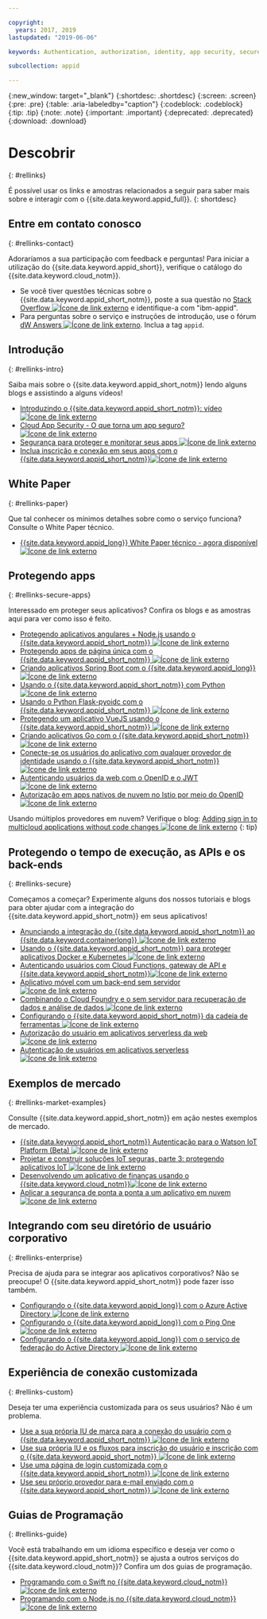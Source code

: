 ```yaml
---

copyright:
  years: 2017, 2019
lastupdated: "2019-06-06"

keywords: Authentication, authorization, identity, app security, secure

subcollection: appid

---
```


{:new_window: target="_blank"}
{:shortdesc: .shortdesc}
{:screen: .screen}
{:pre: .pre}
{:table: .aria-labeledby="caption"}
{:codeblock: .codeblock}
{:tip: .tip}
{:note: .note}
{:important: .important}
{:deprecated: .deprecated}
{:download: .download}


# Descobrir
{: #rellinks}

É possível usar os links e amostras relacionados a seguir para saber mais sobre e interagir com o {{site.data.keyword.appid_full}}.
{: shortdesc}

## Entre em contato conosco
{: #rellinks-contact}

Adoraríamos a sua participação com feedback e perguntas! Para iniciar a utilização do {{site.data.keyword.appid_short}}, verifique o catálogo do {{site.data.keyword.cloud_notm}}.
* Se você tiver questões técnicas sobre o {{site.data.keyword.appid_short_notm}}, poste
a sua questão no <a href="https://stackoverflow.com" target="_blank">Stack Overflow <img src="../../icons/launch-glyph.svg" alt="Ícone de link externo"></a> e identifique-a com "ibm-appid".
* Para perguntas sobre o serviço e instruções de introdução, use o fórum <a href="https://developer.ibm.com" target="_blank">dW Answers <img src="../../icons/launch-glyph.svg" alt="Ícone de link externo"></a>. Inclua a tag `appid`.


## Introdução
{: #rellinks-intro}

Saiba mais sobre o {{site.data.keyword.appid_short_notm}} lendo alguns blogs e assistindo a alguns vídeos!

* <a href="https://www.youtube.com/watch?v=XlrCjHdK43Q" target="_blank">Introduzindo o {{site.data.keyword.appid_short_notm}}: vídeo<img src="../../icons/launch-glyph.svg" alt="Ícone de link externo"></a>
* <a href="https://www.ibm.com/cloud/blog/cloud-app-security-makes-secure-app" target="_blank">Cloud App Security - O que torna um app seguro? <img src="../../icons/launch-glyph.svg" alt="Ícone de link externo"></a>
* <a href="https://www.ibm.com/cloud/garage/architectures/securityArchitecture/security-for-application" target="_blank">Segurança para proteger e monitorar seus apps <img src="../../icons/launch-glyph.svg" alt="Ícone de link externo"></a>
* <a href="https://www.youtube.com/watch?v=cDSYNFn4rX8" target="_blank">Inclua inscrição e conexão em seus apps com o {{site.data.keyword.appid_short_notm}}<img src="../../icons/launch-glyph.svg" alt="Ícone de link externo"></a>



## White Paper
{: #rellinks-paper}

Que tal conhecer os mínimos detalhes sobre como o serviço funciona? Consulte o White Paper técnico.

* <a href="https://www.ibm.com/cloud/blog/ibm-cloud-app-id-technical-white-paper-now-available" target="_blank">{{site.data.keyword.appid_long}}
White Paper técnico - agora disponível <img src="../../icons/launch-glyph.svg" alt="Ícone de link externo"></a>


## Protegendo apps
{: #rellinks-secure-apps}

Interessado em proteger seus aplicativos? Confira os blogs e as amostras aqui para ver como isso é feito.

* <a href="https://www.ibm.com/cloud/blog/securing-angularnode-js-applications-using-app-id" target="_blank">Protegendo
aplicativos angulares + Node.js usando o {{site.data.keyword.appid_short_notm}}
<img src="../../icons/launch-glyph.svg" alt="Ícone de link externo"></a>
* <a href="https://www.ibm.com/cloud/blog/securing-single-page-apps-app-id-service" target="_blank">Protegendo apps de página única com o {{site.data.keyword.appid_short_notm}} <img src="../../icons/launch-glyph.svg" alt="Ícone de link externo"></a>
* <a href="https://www.ibm.com/cloud/blog/creating-spring-boot-applications-app-id" target="_blank">Criando aplicativos Spring Boot com o {{site.data.keyword.appid_long}} <img src="../../icons/launch-glyph.svg" alt="Ícone de link externo"> </a>
* <a href="https://github.com/mnsn/appid-python-flask-example" target="_blank">Usando o {{site.data.keyword.appid_short_notm}} com Python <img src="../../icons/launch-glyph.svg" alt="Ícone de link externo"></a>
* <a href="https://github.com/IBM-Cloud/github-traffic-stats" target="_blank">Usando o Python Flask-pyoidc com o {{site.data.keyword.appid_short_notm}} <img src="../../icons/launch-glyph.svg" alt="Ícone de link externo"></a>
* <a href="https://github.com/ibmets/appid-vue-client" target="_blank">Protegendo um aplicativo VueJS usando o
{{site.data.keyword.appid_short_notm}} <img src="../../icons/launch-glyph.svg" alt="Ícone de link externo"></a>
* <a href="https://www.ibm.com/cloud/blog/creating-go-applications-with-app-id" target="_blank">Criando aplicativos Go com o {{site.data.keyword.appid_short_notm}}
<img src="../../icons/launch-glyph.svg" alt="Ícone de link externo"></a>
* <a href="https://www.ibm.com/cloud/blog/app-id-integrate-custom-identity" target="_blank">Conecte-se os usuários do aplicativo com qualquer provedor de identidade usando o {{site.data.keyword.appid_short_notm}}<img src="../../icons/launch-glyph.svg" alt="Ícone de link externo"></a>
* <a href="http://heidloff.net/article/authenticating-web-users-openid-connect-jwt/" target="_blank">Autenticando usuários da web com o OpenID e o JWT <img src="../../icons/launch-glyph.svg" alt="Ícone de link externo"></a>
* <a href="http://heidloff.net/article/authentication-authorization-openid-connect-istio" target="_blank">Autorização em apps nativos de nuvem no Istio por meio do OpenID <img src="../../icons/launch-glyph.svg" alt="Ícone de link externo"></a>



Usando múltiplos provedores em nuvem? Verifique o blog: <a href="https://www.ibm.com/cloud/blog/adding-sign-in-to-multicloud-applications-without-code-changes" target="_blank">Adding sign in to multicloud applications without code changes <img src="../../icons/launch-glyph.svg" alt="Ícone de link externo"></a>
{: tip}



## Protegendo o tempo de execução, as APIs e os back-ends
{: #rellinks-secure}

Começamos a começar? Experimente alguns dos nossos tutoriais e blogs para obter ajudar com a integração do {{site.data.keyword.appid_short_notm}} em seus aplicativos!

* <a href="https://www.ibm.com/blogs/cloud-archive/2018/05/announcing-app-id-integration-ibm-cloud-kubernetes-service/" target="_blank"> Anunciando a integração do  {{site.data.keyword.appid_short_notm}}  ao  {{site.data.keyword.containerlong}}  <img src="../../icons/launch-glyph.svg" alt="Ícone de link externo"> </a>
* <a href="https://www.ibm.com/cloud/blog/using-app-id-secure-docker-kubernetes-applications" target="_blank">Usando o {{site.data.keyword.appid_short_notm}} para proteger aplicativos Docker e Kubernetes <img src="../../icons/launch-glyph.svg" alt="Ícone de link externo"></a>
* <a href="https://www.ibm.com/cloud/blog/authenticating-users-with-cloud-functions-api-gateway-and-app-id" target="_blank">Autenticando usuários com Cloud Functions, gateway de API e {{site.data.keyword.appid_short_notm}}<img src="../../icons/launch-glyph.svg" alt="Ícone de link externo"></a>
* <a href="/docs/tutorials?topic=solution-tutorials-serverless-mobile-backend#serverless-mobile-backend" target="_blank">Aplicativo móvel com um back-end sem servidor <img src="../../icons/launch-glyph.svg" alt="Ícone de link externo"></a>
* <a href="/docs/tutorials?topic=solution-tutorials-serverless-github-traffic-analytics#serverless-github-traffic-analytics" target="_blank">Combinando o Cloud Foundry e o sem servidor para recuperação de dados e análise de dados <img src="../../icons/launch-glyph.svg" alt="Ícone de link externo"></a>
* <a href="https://www.ibm.com/cloud/blog/how-to-configure-ibm-cloud-app-id-from-the-toolchain" target="_blank">Configurando o {{site.data.keyword.appid_short_notm}} da cadeia de ferramentas <img src="../../icons/launch-glyph.svg" alt="Ícone de link externo"> </a>
* <a href="http://heidloff.net/article/user-authorization-serverless-web-applications-openwhisk" target="_blank">Autorização do usuário em aplicativos serverless da web <img src="../../icons/launch-glyph.svg" alt="Ícone de link externo"></a>
* <a href="http://heidloff.net/article/user-authentication-serverless-openwhisk" target="_blank">Autenticação de usuários em aplicativos serverless <img src="../../icons/launch-glyph.svg" alt="Ícone de link externo"></a>



## Exemplos de mercado
{: #rellinks-market-examples}

Consulte {{site.data.keyword.appid_short_notm}} em ação nestes exemplos de mercado.

* <a href="https://www.ibm.com/support/knowledgecenter/SSQP8H/iot/platform/reference/security/app_id.html" target="_blank">{{site.data.keyword.appid_short_notm}} Autenticação para o Watson IoT Platform (Beta) <img src="../../icons/launch-glyph.svg" alt="Ícone de link externo"></a>
* <a href="https://developer.ibm.com/articles/iot-trs-secure-iot-solutions3/" target="_blank">Projetar e construir soluções IoT seguras, parte 3: protegendo aplicativos IoT <img src="../../icons/launch-glyph.svg" alt="Ícone de link externo"></a>
* <a href="https://www.ibm.com/blogs/cloud-archive/2017/08/developing-finance-application-using-ibm-cloud/ " target="_blank">Desenvolvendo um aplicativo de finanças usando o {{site.data.keyword.cloud_notm}}<img src="../../icons/launch-glyph.svg" alt="Ícone de link externo"></a>
* <a href="/docs/tutorials?topic=solution-tutorials-cloud-e2e-security#cloud-e2e-security" target="_blank">Aplicar a segurança de ponta a ponta a um aplicativo em nuvem <img src="../../icons/launch-glyph.svg" alt="Ícone de link externo"></a>


## Integrando com seu diretório de usuário corporativo
{: #rellinks-enterprise}

Precisa de ajuda para se integrar aos aplicativos corporativos? Não se preocupe! O {{site.data.keyword.appid_short_notm}}  pode fazer isso também.

* <a href="https://www.ibm.com/cloud/blog/setting-ibm-cloud-app-id-azure-active-directory" target="_blank">Configurando o {{site.data.keyword.appid_long}} com o Azure Active Directory <img src="../../icons/launch-glyph.svg" alt="Ícone de link externo"></a>
* <a href="https://www.ibm.com/cloud/blog/setting-ibm-cloud-app-id-ping-one" target="_blank">Configurando o {{site.data.keyword.appid_long}} com o Ping One <img src="../../icons/launch-glyph.svg" alt="Ícone de link externo"></a>
* <a href="https://www.ibm.com/cloud/blog/setting-ibm-cloud-app-id-active-directory-federation-service" target="_blank">Configurando o {{site.data.keyword.appid_long}} com o serviço de federação do Active Directory <img src="../../icons/launch-glyph.svg" alt="Ícone de link externo"></a>


## Experiência de conexão customizada
{: #rellinks-custom}

Deseja ter uma experiência customizada para os seus usuários? Não é um problema.

* <a href="https://www.ibm.com/cloud/blog/use-branded-ui-user-sign-app-id" target="_blank">Use a sua própria IU de marca para a conexão do usuário com o {{site.data.keyword.appid_short_notm}} <img src="../../icons/launch-glyph.svg" alt="Ícone de link externo"></a>
* <a href="https://www.ibm.com/cloud/blog/use-ui-flows-user-sign-sign-app-id" target="_blank">Use sua própria
IU e os fluxos para inscrição do usuário e inscrição com o {{site.data.keyword.appid_short_notm}}
<img src="../../icons/launch-glyph.svg" alt="Ícone de link externo"></a>
* <a href="https://www.ibm.com/cloud/blog/custom-login-page-app-id-integration" target="_blank">Use uma página de login customizada com o {{site.data.keyword.appid_short_notm}} <img src="../../icons/launch-glyph.svg" alt="Ícone de link externo"></a>
* <a href="https://www.ibm.com/cloud/blog/use-ibm-cloud-app-id-and-your-email-provider-to-brand-mails-sent-to-app-users" target="_blank">Use
seu próprio provedor para e-mail enviado com o {{site.data.keyword.appid_short_notm}}
<img src="../../icons/launch-glyph.svg" alt="Ícone de link externo"></a>

## Guias de Programação
{: #rellinks-guide}

Você está trabalhando em um idioma específico e deseja ver como o {{site.data.keyword.appid_short_notm}}
se ajusta a outros serviços do {{site.data.keyword.cloud_notm}}? Confira um dos guias de programação.

* <a href="/docs/swift?topic=swift-getting-started" target="_blank">Programando com o Swift no {{site.data.keyword.cloud_notm}}<img src="../../icons/launch-glyph.svg" alt="Ícone de link externo"></a>
* <a href="/docs/node?topic=nodejs-getting-started" target="_blank">Programando com o Node.js no {{site.data.keyword.cloud_notm}}<img src="../../icons/launch-glyph.svg" alt="Ícone de link externo"></a>
